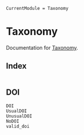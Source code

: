 ```@meta
CurrentModule = Taxonomy
```

# Taxonomy

Documentation for [Taxonomy](https://github.com/StructuralEquationModels/Taxonomy.jl).

## Index

```@index
```

## DOI

```@docs
DOI
UsualDOI
UnusualDOI
NoDOI
valid_doi
```
